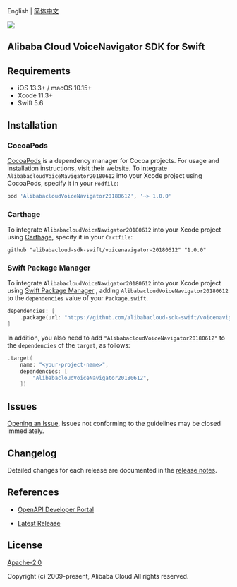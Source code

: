 English | [简体中文](README-CN.md)

![](https://aliyunsdk-pages.alicdn.com/icons/AlibabaCloud.svg)

## Alibaba Cloud VoiceNavigator SDK for Swift

## Requirements

- iOS 13.3+ / macOS 10.15+
- Xcode 11.3+
- Swift 5.6

## Installation

### CocoaPods

[CocoaPods](https://cocoapods.org) is a dependency manager for Cocoa projects. For usage and installation instructions, visit their website. To integrate `AlibabacloudVoiceNavigator20180612` into your Xcode project using CocoaPods, specify it in your `Podfile`:

```ruby
pod 'AlibabacloudVoiceNavigator20180612', '~> 1.0.0'
```

### Carthage

To integrate `AlibabacloudVoiceNavigator20180612` into your Xcode project using [Carthage](https://github.com/Carthage/Carthage), specify it in your `Cartfile`:

```ogdl
github "alibabacloud-sdk-swift/voicenavigator-20180612" "1.0.0"
```

### Swift Package Manager

To integrate `AlibabacloudVoiceNavigator20180612` into your Xcode project using [Swift Package Manager](https://swift.org/package-manager/) , adding `AlibabacloudVoiceNavigator20180612` to the `dependencies` value of your `Package.swift`.

```swift
dependencies: [
    .package(url: "https://github.com/alibabacloud-sdk-swift/voicenavigator-20180612.git", from: "1.0.0")
]
```

In addition, you also need to add `"AlibabacloudVoiceNavigator20180612"` to the `dependencies` of the `target`, as follows:

```swift
.target(
    name: "<your-project-name>",
    dependencies: [
        "AlibabacloudVoiceNavigator20180612",
    ])
```

## Issues

[Opening an Issue](https://github.com/alibabacloud-sdk-swift/voicenavigator-20180612/issues/new), Issues not conforming to the guidelines may be closed immediately.

## Changelog

Detailed changes for each release are documented in the [release notes](./ChangeLog.txt).

## References

* [OpenAPI Developer Portal](https://next.api.alibabacloud.com/home)
- [Latest Release](https://github.com/alibabacloud-sdk-swift/voicenavigator-20180612)

## License

[Apache-2.0](http://www.apache.org/licenses/LICENSE-2.0)

Copyright (c) 2009-present, Alibaba Cloud All rights reserved.
